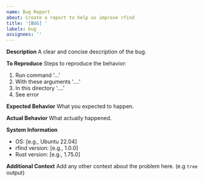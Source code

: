 ```yaml
---
name: Bug Report
about: Create a report to help us improve rfind
title: '[BUG] '
labels: bug
assignees: ''
---
```


**Description**
A clear and concise description of the bug.

**To Reproduce**
Steps to reproduce the behavior:
1. Run command '...'
2. With these arguments '....'
3. In this directory '....'
4. See error

**Expected Behavior**
What you expected to happen.

**Actual Behavior**
What actually happened.

**System Information**
- OS: [e.g., Ubuntu 22.04]
- rfind version: [e.g., 1.0.0]
- Rust version: [e.g., 1.75.0]

**Additional Context**
Add any other context about the problem here. (e.g `tree` output)